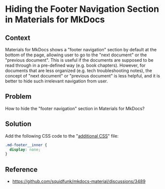 # Hiding the Footer Navigation Section in Materials for MkDocs

## Context

Materials for MkDocs shows a "footer navigation" section by default at the bottom of the page, allowing user to go to the "next document" or the "previous document". This is useful if the documents are supposed to be read through in a pre-defined way (e.g. book chapters). However, for documents that are less organized (e.g. tech troubleshooting notes), the concept of "next document" or "previous document" is less helpful, and it is better to hide such irrelevant navigation from user.

## Problem

How to hide the "footer navigation" section in Materials for MkDocs?

## Solution

Add the following CSS code to the "[additional CSS](https://squidfunk.github.io/mkdocs-material/customization/#additional-css)" file:

```css
.md-footer__inner {
  display: none;
}
```

## Reference

* https://github.com/squidfunk/mkdocs-material/discussions/3489